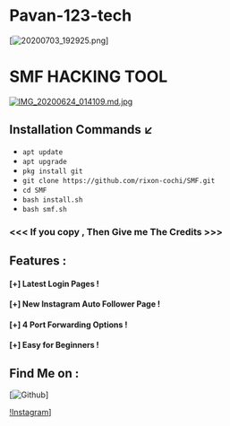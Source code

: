 



# Pavan-123-tech
[![20200703_192925.png](https://img.imageupload.net/2020/07/03/20200703_192925.png)]

# SMF HACKING TOOL 
[![IMG_20200624_014109.md.jpg](https://imagehost.imageupload.net/2020/06/24/IMG_20200624_014109.md.jpg)](https://www.imageupload.net/image/9pFIc)

## Installation Commands ↙️
* `apt update`
* `apt upgrade`
* `pkg install git`
* `git clone https://github.com/rixon-cochi/SMF.git`
* `cd SMF`
* `bash install.sh`
* `bash smf.sh`


### <<< If you copy , Then Give me The Credits >>>

## Features :
#### [+] Latest Login Pages !
#### [+] New Instagram Auto Follower Page !
#### [+] 4 Port Forwarding Options !
#### [+] Easy for Beginners !



## Find Me on :
[![Github](https://github.com/Pavan-123-tech/)]

[!Instagram](https://www.instagram.com/mr.pawanraut_99/)]



